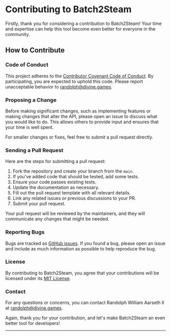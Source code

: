 # Contributing to Batch2Steam

Firstly, thank you for considering a contribution to Batch2Steam! Your time and expertise can help this tool become even better for everyone in the community.

## How to Contribute

### Code of Conduct

This project adheres to the [Contributor Covenant Code of Conduct](CODE_OF_CONDUCT.md). By participating, you are expected to uphold this code. Please report unacceptable behavior to randolph@divine.games.

### Proposing a Change

Before making significant changes, such as implementing features or making changes that alter the API, please open an issue to discuss what you would like to do. This allows others to provide input and ensures that your time is well spent.

For smaller changes or fixes, feel free to submit a pull request directly.

### Sending a Pull Request

Here are the steps for submitting a pull request:

1. Fork the repository and create your branch from the `main`.
2. If you've added code that should be tested, add some tests.
3. Ensure your code passes existing tests.
4. Update the documentation as necessary.
5. Fill out the pull request template with all relevant details.
6. Link any related issues or previous discussions to your PR.
7. Submit your pull request.

Your pull request will be reviewed by the maintainers, and they will communicate any changes that might be needed.

### Reporting Bugs

Bugs are tracked as [GitHub issues](https://github.com/Bioblaze/batch2steam/issues). If you found a bug, please open an issue and include as much information as possible to help reproduce the bug. 

### License

By contributing to Batch2Steam, you agree that your contributions will be licensed under its [MIT License](LICENSE.md).

### Contact

For any questions or concerns, you can contact Randolph William Aarseth II at randolph@divine.games.

Again, thank you for your contribution, and let's make Batch2Steam an even better tool for developers!

---